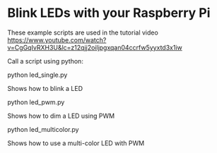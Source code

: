 # Blink LEDs with your Raspberry Pi

These example scripts are used in the tutorial video
https://www.youtube.com/watch?v=CgGqIvRXH3U&lc=z12qjj2oiljpgxqan04ccrfw5yyxtd3x1iw

Call a script using python:

python led_single.py

Shows how to blink a LED

python led_pwm.py

Shows how to dim a LED using PWM

python led_multicolor.py

Shows how to use a multi-color LED with PWM

